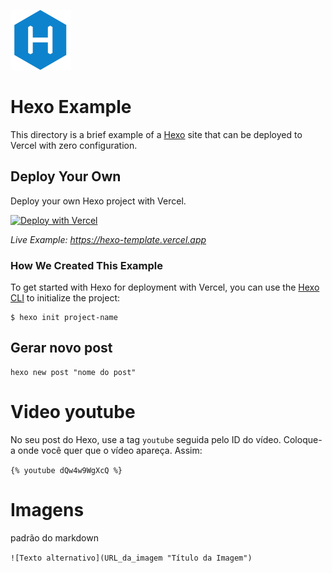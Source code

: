 ![Hexo Logo](https://github.com/vercel/vercel/blob/main/packages/frameworks/logos/hexo.svg)

# Hexo Example

This directory is a brief example of a [Hexo](https://hexo.io/) site that can be deployed to Vercel with zero configuration.

## Deploy Your Own

Deploy your own Hexo project with Vercel.

[![Deploy with Vercel](https://vercel.com/button)](https://vercel.com/new/clone?repository-url=https://github.com/vercel/vercel/tree/main/examples/hexo&template=hexo)

_Live Example: https://hexo-template.vercel.app_

### How We Created This Example

To get started with Hexo for deployment with Vercel, you can use the [Hexo CLI](https://hexo.io/docs/index.html#Installation) to initialize the project:

```shell
$ hexo init project-name
```

## Gerar novo post

```shell
hexo new post "nome do post"
```

# Video youtube

No seu post do Hexo, use a tag `youtube` seguida pelo ID do vídeo. Coloque-a onde você quer que o vídeo apareça. Assim:

`{% youtube dQw4w9WgXcQ %}`

# Imagens

padrão do markdown

`![Texto alternativo](URL_da_imagem "Título da Imagem")`
